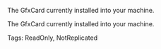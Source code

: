 The GfxCard currently installed into your machine.
	
The GfxCard currently installed into your machine.

Tags: ReadOnly, NotReplicated